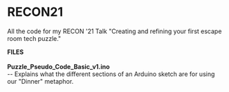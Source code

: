 # RECON21
All the code for my RECON '21 Talk "Creating and refining your first escape room tech puzzle."


<b>FILES</b> </br>
<br>
<b>Puzzle_Pseudo_Code_Basic_v1.ino</b></br>
-- Explains what the different sections of an Arduino sketch are for using our "Dinner" metaphor.

